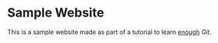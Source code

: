 # Sample Website

This is a sample website made as part of a tutorial to learn [enough](http://learnenough.com) *Git*.
